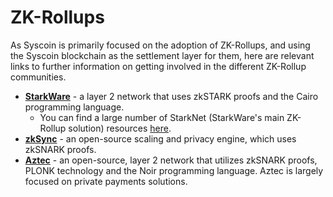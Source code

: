 # ZK-Rollups

As Syscoin is primarily focused on the adoption of ZK-Rollups, and using the Syscoin blockchain as the settlement layer for them, here are relevant links to further information on getting involved in the different ZK-Rollup communities.

- **[StarkWare](https://starkware.co/)** - a layer 2 network that uses zkSTARK proofs and the Cairo programming language.
  - You can find a large number of StarkNet (StarkWare's main ZK-Rollup solution) resources [here](https://github.com/gakonst/awesome-starknet).
- **[zkSync](https://zksync.io/)** - an open-source scaling and privacy engine, which uses zkSNARK proofs.
- **[Aztec](https://aztec.network/)** - an open-source, layer 2 network that utilizes zkSNARK proofs, PLONK technology and the Noir programming language. Aztec is largely focused on private payments solutions.


